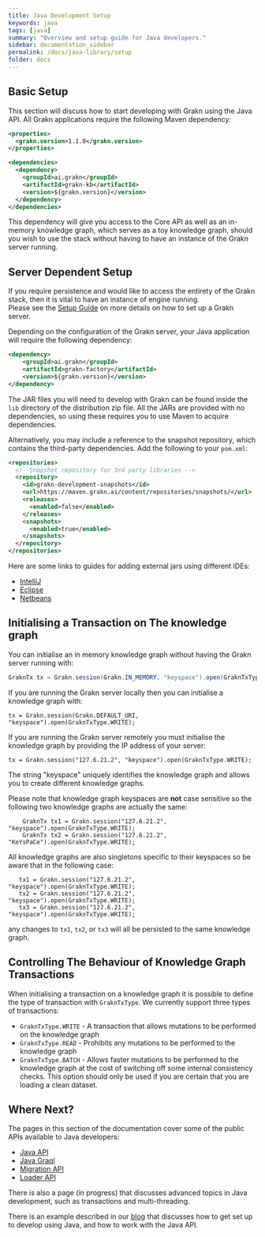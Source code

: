 ```yaml
---
title: Java Development Setup
keywords: java
tags: [java]
summary: "Overview and setup guide for Java developers."
sidebar: documentation_sidebar
permalink: /docs/java-library/setup
folder: docs
---
```


## Basic Setup

This section will discuss how to start developing with Grakn using the Java API.
All Grakn applications require the following Maven dependency:

```xml
<properties>
  <grakn.version>1.1.0</grakn.version>
</properties>

<dependencies>
  <dependency>
    <groupId>ai.grakn</groupId>
    <artifactId>grakn-kb</artifactId>
    <version>${grakn.version}</version>
  </dependency>
</dependencies>
```

This dependency will give you access to the Core API as well as an in-memory knowledge graph, which serves as a toy knowledge graph, should you wish to use the stack without having to have an instance of the Grakn server running.

## Server Dependent Setup

If you require persistence and would like to access the entirety of the Grakn stack, then it is vital to have an instance of engine running.  
Please see the [Setup Guide](../get-started/setup-guide) on more details on how to set up a Grakn server.

Depending on the configuration of the Grakn server, your Java application will require the following dependency:
```xml   
<dependency>
    <groupId>ai.grakn</groupId>
    <artifactId>grakn-factory</artifactId>
    <version>${grakn.version}</version>
</dependency>
```    

The JAR files you will need to develop with Grakn can be found inside the `lib` directory of the distribution zip file. All the JARs are provided with no dependencies, so using these requires you to use Maven to acquire dependencies.

Alternatively, you may include a reference to the snapshot repository, which contains the third-party dependencies. Add the following to your `pom.xml`:

```xml
<repositories>
  <!--Snapshot repository for 3rd party libraries -->
  <repository>
    <id>grakn-development-snapshots</id>
    <url>https://maven.grakn.ai/content/repositories/snapshots/</url>
    <releases>
      <enabled>false</enabled>
    </releases>
    <snapshots>
      <enabled>true</enabled>
    </snapshots>
  </repository>
</repositories>
```

Here are some links to guides for adding external jars using different IDEs:

- [IntelliJ](https://www.jetbrains.com/help/idea/2016.1/configuring-module-dependencies-and-libraries.html)
- [Eclipse](http://www.tutorialspoint.com/eclipse/eclipse_java_build_path.htm)
- [Netbeans](http://oopbook.com/java-classpath-2/classpath-in-netbeans/)


## Initialising a Transaction on The knowledge graph

You can initialise an in memory knowledge graph without having the Grakn server running with:

<!-- These are ignored in tests because they connect to non-existent servers -->
```java
GraknTx tx = Grakn.session(Grakn.IN_MEMORY, "keyspace").open(GraknTxType.WRITE);
```    

If you are running the Grakn server locally then you can initialise a knowledge graph with:

```java-test-ignore
tx = Grakn.session(Grakn.DEFAULT_URI, "keyspace").open(GraknTxType.WRITE);
```

If you are running the Grakn server remotely you must initialise the knowledge graph by providing the IP address of your server:

```java-test-ignore
tx = Grakn.session("127.6.21.2", "keyspace").open(GraknTxType.WRITE);
```

The string "keyspace" uniquely identifies the knowledge graph and allows you to create different knowledge graphs.

Please note that knowledge graph keyspaces are **not** case sensitive so the following two knowledge graphs are actually the same:

```java-test-ignore
    GraknTx tx1 = Grakn.session("127.6.21.2", "keyspace").open(GraknTxType.WRITE);
    GraknTx tx2 = Grakn.session("127.6.21.2", "KeYsPaCe").open(GraknTxType.WRITE);
```

All knowledge graphs are also singletons specific to their keyspaces so be aware that in the following case:

```java-test-ignore
   tx1 = Grakn.session("127.6.21.2", "keyspace").open(GraknTxType.WRITE);
   tx2 = Grakn.session("127.6.21.2", "keyspace").open(GraknTxType.WRITE);
   tx3 = Grakn.session("127.6.21.2", "keyspace").open(GraknTxType.WRITE);
```

any changes to `tx1`, `tx2`, or `tx3` will all be persisted to the same knowledge graph.

## Controlling The Behaviour of Knowledge Graph Transactions

When initialising a transaction on a knowledge graph it is possible to define the type of transaction with `GraknTxType`.
We currently support three types of transactions:

* `GraknTxType.WRITE` - A transaction that allows mutations to be performed on the knowledge graph
* `GraknTxType.READ` - Prohibits any mutations to be performed to the knowledge graph
* `GraknTxType.BATCH` - Allows faster mutations to be performed to the knowledge graph at the cost of switching off some internal consistency checks. This option should only be used if you are certain that you are loading a clean dataset.

## Where Next?

The pages in this section of the documentation cover some of the public APIs available to Java developers:

* [Java API](./core-api)
* [Java Graql](./graql-api)
* [Migration API](./migration-api)
* [Loader API](./loader-api)

There is also a page (in progress) that discusses advanced topics in Java development, such as transactions and multi-threading.

There is an example described in our [blog](https://blog.grakn.ai/working-with-grakn-ai-using-java-5f13f24f1269#.8df3991rw) that discusses how to get set up to develop using Java, and how to work with the Java API.
